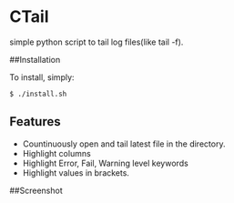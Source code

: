 # CTail

simple python script to tail log files(like tail -f).

##Installation

To install, simply:

```
$ ./install.sh
```

## Features

- Countinuously open and tail latest file in the directory.
- Highlight columns
- Highlight Error, Fail, Warning level keywords
- Highlight values in brackets.

##Screenshot

